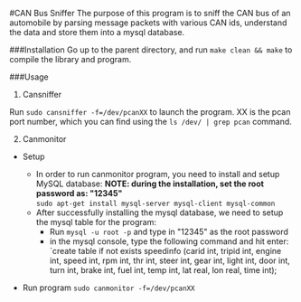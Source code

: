 #CAN Bus Sniffer
The purpose of this program is to sniff the CAN bus of an automobile by parsing message packets with various CAN ids, understand the data and store them into a mysql database.

###Installation
Go up to the parent directory, and run `make clean && make` to compile the library and program.

###Usage
1. Cansniffer

Run `sudo cansniffer -f=/dev/pcanXX` to launch the program. XX is the pcan port number, which you can find using the `ls /dev/ | grep pcan` command.

2. Canmonitor

 - Setup
   - In order to run canmonitor program, you need to install and setup MySQL database:
**NOTE: during the installation, set the root password as: "12345"**  
`sudo apt-get install mysql-server mysql-client mysql-common`  
   - After successfully installing the mysql database, we need to setup the mysql table for the program:
     - Run 
`mysql -u root -p` and type in "12345" as the root password  
     - in the mysql console, type the following command and hit enter:  
`create table if not exists speedinfo (carid int, tripid int, engine int, speed int, rpm int, thr int, steer int, gear int, light int, door int, turn int, brake int, fuel int, temp int, lat real, lon real, time int);


 - Run program
`sudo canmonitor -f=/dev/pcanXX` 
